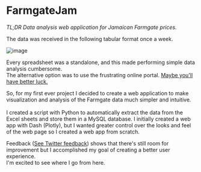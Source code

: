 # FarmgateJam
*TL;DR Data analysis web application for Jamaican Farmgate prices.*

The data was received in the following tabular format once a week.

![image](https://user-images.githubusercontent.com/73763814/118463549-7b659700-b6c5-11eb-8183-ee15936fad41.png)

Every spreadsheet was a standalone, and this made performing simple data analysis cumbersome.<br/>
The alternative option was to use the frustrating online portal. [Maybe you'll have better luck.](http://reports.ja-mis.com/query_price_data_archiverpt.php)<br/>

So, for my first ever project I decided to create a web application to make visualization and analysis of the Farmgate data much simpler and intuitive.<br/><br/>
I created a script with Python to automatically extract the data from the Excel sheets and store them in a MySQL database.
I initially created a web app with Dash (Plotly), but I wanted greater control over the looks and feel of the web page so I created a web app from scratch.<br/>

Feedback ([See Twitter feedback](https://twitter.com/HMCodes/status/1379454456929079298?s=20)) shows that there's still room for improvement but I accomplished my goal of creating a better user experience. <br/>
I'm excited to see where I go from here.

